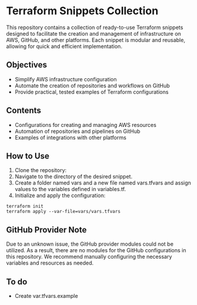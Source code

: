 # Terraform Snippets Collection

This repository contains a collection of ready-to-use Terraform snippets designed to facilitate the creation and management of infrastructure on AWS, GitHub, and other platforms. Each snippet is modular and reusable, allowing for quick and efficient implementation.

## Objectives

- Simplify AWS infrastructure configuration
- Automate the creation of repositories and workflows on GitHub
- Provide practical, tested examples of Terraform configurations

## Contents

- Configurations for creating and managing AWS resources
- Automation of repositories and pipelines on GitHub
- Examples of integrations with other platforms

## How to Use

1. Clone the repository:
2. Navigate to the directory of the desired snippet.
3. Create a folder named vars and a new file named vars.tfvars and assign values to the variables defined in variables.tf.
4. Initialize and apply the configuration:
```
terraform init
terraform apply --var-file=vars/vars.tfvars
```

## GitHub Provider Note

Due to an unknown issue, the GitHub provider modules could not be utilized. As a result, there are no modules for the GitHub configurations in this repository. We recommend manually configuring the necessary variables and resources as needed.

## To do
- Create var.tfvars.example